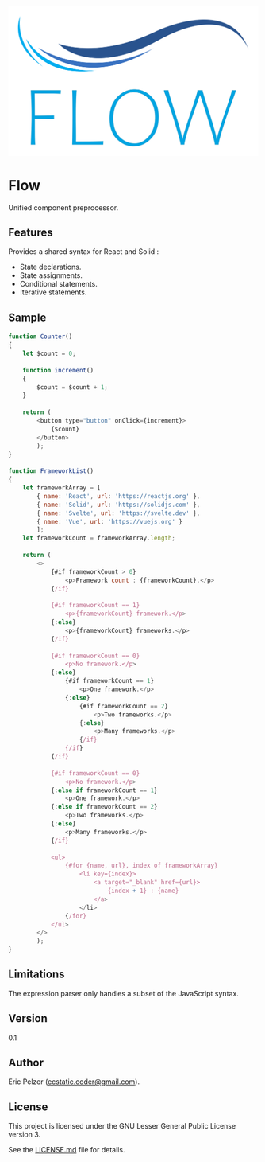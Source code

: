 ![](https://github.com/senselogic/FLOW/blob/master/LOGO/flow.png)

# Flow

Unified component preprocessor.

## Features

Provides a shared syntax for React and Solid :

*   State declarations.
*   State assignments.
*   Conditional statements.
*   Iterative statements.

## Sample

```js
function Counter()
{
    let $count = 0;

    function increment()
    {
        $count = $count + 1;
    }

    return (
        <button type="button" onClick={increment}>
            {$count}
        </button>
        );
}

function FrameworkList()
{
    let frameworkArray = [
        { name: 'React', url: 'https://reactjs.org' },
        { name: 'Solid', url: 'https://solidjs.com' },
        { name: 'Svelte', url: 'https://svelte.dev' },
        { name: 'Vue', url: 'https://vuejs.org' }
        ];
    let frameworkCount = frameworkArray.length;

    return (
        <>
            {#if frameworkCount > 0}
                <p>Framework count : {frameworkCount}.</p>
            {/if}

            {#if frameworkCount == 1}
                <p>{frameworkCount} framework.</p>
            {:else}
                <p>{frameworkCount} frameworks.</p>
            {/if}

            {#if frameworkCount == 0}
                <p>No framework.</p>
            {:else}
                {#if frameworkCount == 1}
                    <p>One framework.</p>
                {:else}
                    {#if frameworkCount == 2}
                        <p>Two frameworks.</p>
                    {:else}
                        <p>Many frameworks.</p>
                    {/if}
                {/if}
            {/if}

            {#if frameworkCount == 0}
                <p>No framework.</p>
            {:else if frameworkCount == 1}
                <p>One framework.</p>
            {:else if frameworkCount == 2}
                <p>Two frameworks.</p>
            {:else}
                <p>Many frameworks.</p>
            {/if}

            <ul>
                {#for {name, url}, index of frameworkArray}
                    <li key={index}>
                        <a target="_blank" href={url}>
                            {index + 1} : {name}
                        </a>
                    </li>
                {/for}
            </ul>
        </>
        );
}
```

## Limitations

The expression parser only handles a subset of the JavaScript syntax.

## Version

0.1

## Author

Eric Pelzer (ecstatic.coder@gmail.com).

## License

This project is licensed under the GNU Lesser General Public License version 3.

See the [LICENSE.md](LICENSE.md) file for details.
